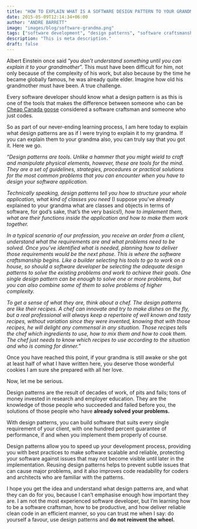 ```yaml
---
title: "HOW TO EXPLAIN WHAT IS A SOFTWARE DESIGN PATTERN TO YOUR GRANDMA"
date: 2015-05-09T12:14:34+06:00
author: "ANDRE BARRETT"
image: "images/blog/software-grandma.png"
tags: ["software development", "design patterns", "software craftsmanship"]
description: "This is meta description."
draft: false
---
```


Albert Einstein once said “_you don’t understand something until you can explain it to your grandmother_”. This must have been difficult for him, not only because of the complexity of his work, but also because by the time he became globally famous, he was already quite elder. Imagine how old his grandmother must have been. A true challenge.

Every software developer should know what a design pattern is as this is one of the tools that makes the difference between someone who can be [Cheap Canada goose](http://www.cheapcanadagooseuk.co.uk) considered a software craftsman and someone who just codes.

So as part of our never-ending learning process, I am here today to explain what design patterns are as if I were trying to explain it to my grandma. If you can explain them to your grandma also, you can truly say that you got it. Here we go.

_“Design patterns are tools. Unlike a hammer that you might wield to craft and manipulate physical elements, however, these are tools for the mind. They are a set of guidelines, strategies, procedures or practical solutions for the most common problems that you can encounter when you have to design your software application._

_Technically speaking, design patterns tell you how to structure your whole application, what kind of classes you need_ (I suppose you’ve already explained to your grandma what are classes and objects in terms of software, for god’s sake, that’s the very basics!)_, how to implement them, what are their functions inside the application and how to make them work together._

_In a typical scenario of our profession, you receive an order from a client, understand what the requirements are and what problems need to be solved. Once you’ve identified what is needed, planning how to deliver those requirements would be the next phase. This is where the software craftsmanship begins. Like a builder selecting his tools to go to work on a house, so should a software developer be selecting the adequate design patterns to solve the existing problems and work to achieve their goals. One single design pattern can be enough to solve one or more problems, but you can also combine some of them to solve problems of higher complexity._

_To get a sense of what they are, think about a chef. The design patterns are like their recipes. A chef can innovate and try to make dishes on the fly, but a real professional will always keep a repertoire of well known and tasty recipes, without variation since they were invented, knowing that with those recipes, he will delight any commensal in any situation. Those recipes tells the chef which ingredients to use, how to mix them and how to cook them. The chef just needs to know which recipes to use according to the situation and who is coming for dinner.”_

Once you have reached this point, if your grandma is still awake or she got at least half of what I have written here, you deserve those wonderful cookies I am sure she prepared with all her love.

Now, let me be serious.

Design patterns are the result of decades of work, of pits and fails; tons of money invested in research and employer education. They are the knowledge of those people who succeeded and failed before you, the solutions of those people who have **already solved your problems.**

With design patterns, you can build software that suits every single requirement of your client, with one hundred percent guarantee of performance, if and when you implement them properly of course.

Design patterns allow you to speed up your development process, providing you with best practices to make software scalable and reliable, protecting your software against issues that may not become visible until later in the implementation. Reusing design patterns helps to prevent subtle issues that can cause major problems, and it also improves code readability for coders and architects who are familiar with the patterns.

I hope you get the idea and understand what design patterns are, and what they can do for you, because I can’t emphasise enough how important they are. I am not the most experienced software developer, but I’m learning how to be a software craftsman, how to be productive, and how deliver reliable clean code in an efficient manner, so you can trust me when I say: do yourself a favour, use design patterns and **do not reinvent the wheel.**
